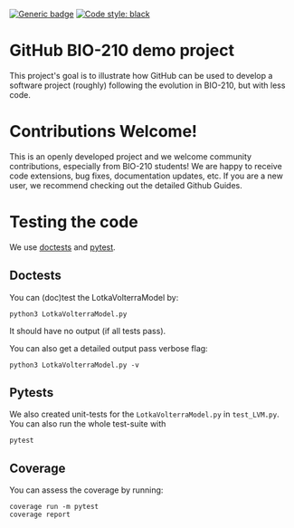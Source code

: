 [![Generic badge](https://img.shields.io/badge/Contributions-Welcome-brightgreen.svg)](README.md)
<a href="https://github.com/psf/black"><img alt="Code style: black" src="https://img.shields.io/badge/code%20style-black-000000.svg"></a>

# GitHub BIO-210 demo project 

This project's goal is to illustrate how GitHub can be used to develop a software project (roughly) following the evolution in BIO-210, but with less code.  

# Contributions Welcome! 

This is an openly developed project and we welcome community contributions, especially from BIO-210 students!
We are happy to receive code extensions, bug fixes, documentation updates, etc.
If you are a new user, we recommend checking out the detailed Github Guides.

# Testing the code

We use [doctests](https://docs.python.org/3/library/doctest.html) and [pytest](https://docs.pytest.org/en/6.2.x/contents.html). 

## Doctests

You can (doc)test the LotkaVolterraModel by:

```python3 LotkaVolterraModel.py ```

It should have no output (if all tests pass). 

You can also get a detailed output pass verbose flag:

```python3 LotkaVolterraModel.py -v```

## Pytests 

We also created unit-tests for the `LotkaVolterraModel.py` in `test_LVM.py`. You can also run the whole test-suite with 

```pytest```

## Coverage 

You can assess the coverage by running:

```
coverage run -m pytest
coverage report
```


